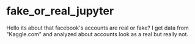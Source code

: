 # fake_or_real_jupyter
Hello its about that facebook's accounts are real or fake?
I get data from "Kaggle.com" and analyzed  about accounts look as a real but really not. 
